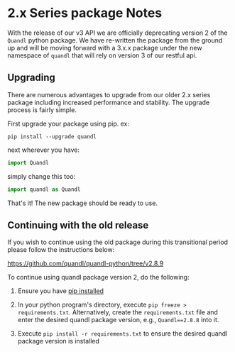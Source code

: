 # 2.x Series package Notes

With the release of our v3 API we are officially deprecating version 2 of the `Quandl` python package. We have re-written the package from the ground up and will be moving forward with a 3.x.x package under the new namespace of `quandl` that will rely on version 3 of our restful api.

## Upgrading

There are numerous advantages to upgrade from our older 2.x series package including increased performance and stability. The upgrade process is fairly simple. 

First upgrade your package using pip. ex: 

`pip install --upgrade quandl`

next wherever you have: 

```python
import Quandl
```

simply change this too: 

```python
import quandl as Quandl
```

That's it! The new package should be ready to use.

## Continuing with the old release

If you wish to continue using the old package during this transitional period please follow the instructions below: 

https://github.com/quandl/quandl-python/tree/v2.8.9

To continue using quandl package version 2, do the following:

1. Ensure you have [pip installed](https://pip.pypa.io/en/latest/installing.html)

2. In your python program's directory, execute `pip freeze > requirements.txt`. Alternatively, create the `requirements.txt` file and enter the desired quandl package version, e.g., `Quandl==2.8.8` into it.

3. Execute `pip install -r requirements.txt` to ensure the desired quandl package version is installed
